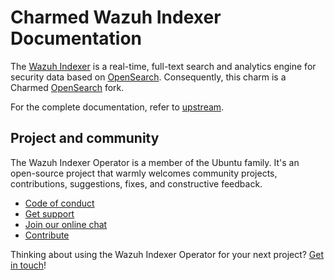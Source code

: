 # Charmed Wazuh Indexer Documentation
The [Wazuh Indexer](https://documentation.wazuh.com/current/user-manual/wazuh-indexer/index.html) is a real-time,
full-text search and analytics engine for security data based on [OpenSearch](http://opensearch.org/).
Consequently, this charm is a Charmed [OpenSearch](https://github.com/canonical/opensearch-operator) fork.

For the complete documentation, refer to [upstream](https://charmhub.io/opensearch).

## Project and community

The Wazuh Indexer Operator is a member of the Ubuntu family. It's an open-source project that warmly welcomes community projects, contributions, suggestions, fixes, and constructive feedback.

- [Code of conduct](https://ubuntu.com/community/code-of-conduct)
- [Get support](https://discourse.charmhub.io/)
- [Join our online chat](https://matrix.to/#/#charmhub-charmdev:ubuntu.com)
- [Contribute](https://github.com/canonical/opensearch-operator/blob/2/edge/CONTRIBUTING.md)

Thinking about using the Wazuh Indexer Operator for your next project? [Get in touch](https://matrix.to/#/#charmhub-charmdev:ubuntu.com)!
